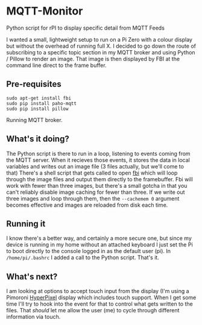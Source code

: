 # MQTT-Monitor
Python script for rPI to display specific detail from MQTT Feeds

I wanted a small, lightweight setup to run on a Pi Zero with a colour display but without the overhead of running full X.  I decided to go down the route of subscribing to a specific topic section in my MQTT broker and using Python / Pillow to render an image.  That image is then displayed by FBI at the command line direct to the frame buffer.

## Pre-requisites
```
sudo apt-get install fbi  
sudo pip install paho-mqtt  
sudo pip install pillow  
```

Running MQTT broker.

## What's it doing?
The Python script is there to run in a loop, listening to events coming from the MQTT server.  When it recieves those events, it stores the data in local variables and writes out an image file (3 files actually, but we'll come to that)
There's a shell script that gets called to open [fbi](https://packages.debian.org/sid/fbi) which will loop through the image files and output them directly to the framebuffer.  Fbi will work with fewer than three images, but there's a small gotcha in that you can't reliably disable image caching for fewer than three.  If we write out three images and loop through them, then the 
``` --cachemem 0 ```
argument becomes effective and images are reloaded from disk each time.

## Running it
I know there's a better way, and certainly a more secure one, but since my device is running in my home without an attached keyboard I just set the Pi to boot directly to the console logged in as the default user (pi).  In ```/home/pi/.bashrc``` I added a call to the Python script.  That's it.

## What's next?
I am looking at options to accept touch input from the display (I'm using a Pimoroni [HyperPixel](https://shop.pimoroni.com/products/hyperpixel) display which includes touch support.  When I get some time I'll try to hook into the event for that to control what gets written to the files.  That *should* let me allow the user (me) to cycle through different information via touch.
